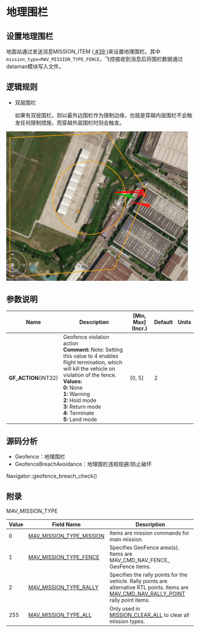 # 地理围栏



## 设置地理围栏

地面站通过发送消息MISSION_ITEM ([ #39 ](http://mav-dev.cetcs.com/en/messages/common.html#MISSION_ITEM))来设置地理围栏。其中`mission_type=MAV_MISSION_TYPE_FENCE`，飞控接收到消息后将围栏数据通过dataman模块写入文件。

## 逻辑规则

- 双层围栏

  如果有双层围栏，则以最外边围栏作为限制边缘，也就是穿越内层围栏不会触发任何限制措施，而穿越外层围栏时则会触发。

<img src="imgs\image-20230621103830418.png" alt="image-20230621103830418" style="zoom:80%;" />





## 参数说明

| Name                 | Description                                                  | [Min, Max] (Incr.) | Default | Units |
| -------------------- | ------------------------------------------------------------ | ------------------ | ------- | ----- |
| **GF_ACTION**(INT32) | Geofence violation action<br/>**Comment:** Note: Setting this value to 4 enables flight termination, which will kill the vehicle on violation of the fence.<br>**Values:**<br>**0:** None<br>**1:** Warning<br/>**2:** Hold mode<br/>**3:** Return mode<br/>**4:** Terminate<br/>**5:** Land mode | [0, 5]             | 2       |       |

## 源码分析

- Geofence：地理围栏
- GeofenceBreachAvoidance：地理围栏违规规避/防止破坏



Navigator::geofence_breach_check()



## 附录

MAV_MISSION_TYPE

| Value | Field Name                                                   | Description                                                  |
| ----- | ------------------------------------------------------------ | ------------------------------------------------------------ |
| 0     | [MAV_MISSION_TYPE_MISSION](http://mav-dev.cetcs.com/en/messages/common.html#MAV_MISSION_TYPE_MISSION) | Items are mission commands for main mission.                 |
| 1     | [MAV_MISSION_TYPE_FENCE](http://mav-dev.cetcs.com/en/messages/common.html#MAV_MISSION_TYPE_FENCE) | Specifies GeoFence area(s). Items are MAV_CMD_NAV_FENCE_ GeoFence items. |
| 2     | [MAV_MISSION_TYPE_RALLY](http://mav-dev.cetcs.com/en/messages/common.html#MAV_MISSION_TYPE_RALLY) | Specifies the rally points for the vehicle. Rally points are alternative RTL points. Items are [MAV_CMD_NAV_RALLY_POINT](http://mav-dev.cetcs.com/en/messages/common.html#MAV_CMD_NAV_RALLY_POINT) rally point items. |
| 255   | [MAV_MISSION_TYPE_ALL](http://mav-dev.cetcs.com/en/messages/common.html#MAV_MISSION_TYPE_ALL) | Only used in [MISSION_CLEAR_ALL](http://mav-dev.cetcs.com/en/messages/common.html#MISSION_CLEAR_ALL) to clear all mission types. |